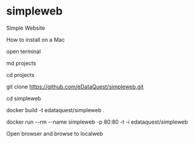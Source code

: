 # simpleweb
Simple Website

How to install on a Mac

open terminal

md projects

cd projects

git clone https://github.com/eDataQuest/simpleweb.git

cd simpleweb

docker build -t edataquest/simpleweb .

docker run --rm --name simpleweb -p 80:80 -t -i edataquest/simpleweb

Open browser and browse to localweb




